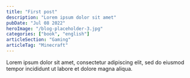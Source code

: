 ```yaml
---
title: "First post"
description: "Lorem ipsum dolor sit amet"
pubDate: "Jul 08 2022"
heroImage: "/blog-placeholder-3.jpg"
categories: ["book", "english"]
articleSection: "Gaming"
articleTag: "Minecraft"
---
```


Lorem ipsum dolor sit amet, consectetur adipiscing elit, sed do eiusmod tempor incididunt ut labore et dolore magna aliqua.
